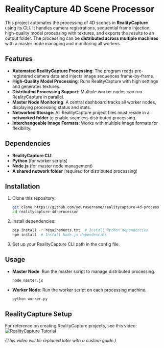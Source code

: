 
# RealityCapture 4D Scene Processor

This project automates the processing of 4D scenes in **RealityCapture** using its CLI. It handles camera registrations, sequential frame injection, high-quality model processing with textures, and exports the results to an output folder. The processing can be **distributed across multiple machines** with a master node managing and monitoring all workers.

## Features
- **Automated RealityCapture Processing**: The program reads pre-registered camera data and injects image sequences frame-by-frame.
- **High-Quality Model Processing**: Runs RealityCapture with high settings and generates textures.
- **Distributed Processing Support**: Multiple worker nodes can run RealityCapture in parallel.
- **Master Node Monitoring**: A central dashboard tracks all worker nodes, displaying processing status and stats.
- **Networked Storage**: All RealityCapture project files must reside in a **networked folder** to enable seamless distributed processing.
- **Interchangeable Image Formats**: Works with multiple image formats for flexibility.

## Dependencies
- **RealityCapture CLI**
- **Python** (for worker scripts)
- **Node.js** (for master node management)
- **A shared network folder** (required for distributed processing)

## Installation
1. Clone this repository:
   ```sh
   git clone https://github.com/yourusername/realitycapture-4d-processor.git
   cd realitycapture-4d-processor
   ```
2. Install dependencies:
   ```sh
   pip install -r requirements.txt  # Install Python dependencies
   npm install  # Install Node.js dependencies
   ```
3. Set up your RealityCapture CLI path in the config file.

## Usage
- **Master Node**: Run the master script to manage distributed processing.
  ```sh
  node master.js
  ```
- **Worker Node**: Run the worker script on each processing machine.
  ```sh
  python worker.py
  ```

## RealityCapture Setup
For reference on creating RealityCapture projects, see this video:  
[![RealityCapture Tutorial](https://img.youtube.com/vi/U2Pj5HRGCVg/0.jpg)](https://www.youtube.com/watch?v=U2Pj5HRGCVg)  

_(This video will be replaced later with a custom guide.)_


